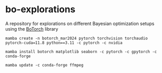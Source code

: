 # bo-explorations

A repository for explorations on different Bayesian optimization setups using the [BoTorch](https://github.com/pytorch/botorch) library


`mamba create -n botorch_mar2024 pytorch torchvision torchaudio pytorch-cuda=11.8 python==3.11 -c pytorch -c nvidia`

`mamba install botorch matplotlib seaborn -c pytorch -c gpytorch -c conda-forge`

`mamba update -c conda-forge ffmpeg`
